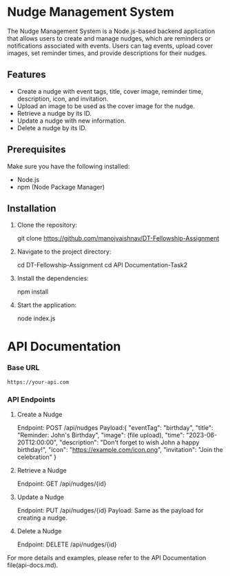 # Nudge Management System

The Nudge Management System is a Node.js-based backend application that allows users to create and manage nudges, which are reminders or notifications associated with events. Users can tag events, upload cover images, set reminder times, and provide descriptions for their nudges.

## Features

- Create a nudge with event tags, title, cover image, reminder time, description, icon, and invitation.
- Upload an image to be used as the cover image for the nudge.
- Retrieve a nudge by its ID.
- Update a nudge with new information.
- Delete a nudge by its ID.

## Prerequisites

Make sure you have the following installed:

- Node.js
- npm (Node Package Manager)

## Installation

1. Clone the repository:

   git clone https://github.com/manojvaishnav/DT-Fellowship-Assignment
   

2. Navigate to the project directory:

    cd DT-Fellowship-Assignment
    cd API Documentation-Task2

3. Install the dependencies:

    npm install

4. Start the application:

    node index.js

# API Documentation

### Base URL

    https://your-api.com


### API Endpoints

1. Create a Nudge

    Endpoint: POST /api/nudges
    Payload:{
        "eventTag": "birthday",
        "title": "Reminder: John's Birthday",
        "image": (file upload),
        "time": "2023-06-20T12:00:00",
        "description": "Don't forget to wish John a happy birthday!",
        "icon": "https://example.com/icon.png",
        "invitation": "Join the celebration"
    }

2. Retrieve a Nudge

    Endpoint: GET /api/nudges/{id}

3. Update a Nudge

    Endpoint: PUT /api/nudges/{id}
    Payload: Same as the payload for creating a nudge.

4. Delete a Nudge

    Endpoint: DELETE /api/nudges/{id}

For more details and examples, please refer to the API Documentation file(api-docs.md).